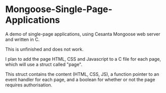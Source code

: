 # Mongoose-Single-Page-Applications
A demo of single-page applications, using Cesanta Mongoose web server and written in C.

This is unfinished and does not work.

I plan to add the page HTML, CSS and Javascript to a C file for each page, which will use a struct called "page".

This struct contains the content (HTML, CSS, JS), a function pointer to an event handler for each page, and a
boolean for whether or not the page requires authorisation.
